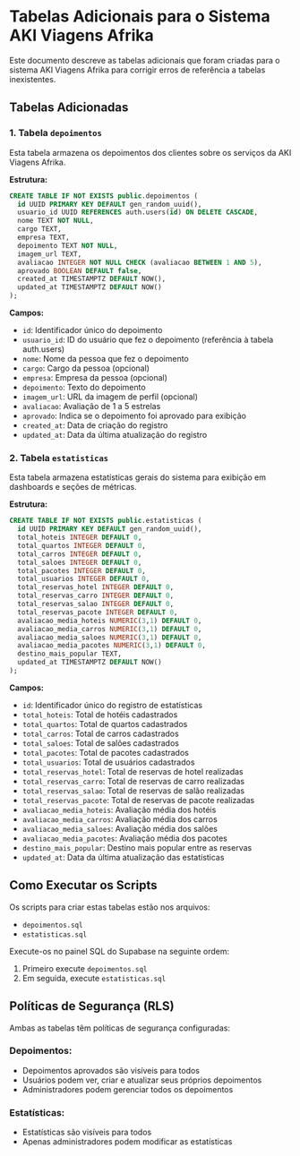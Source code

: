 # Tabelas Adicionais para o Sistema AKI Viagens Afrika

Este documento descreve as tabelas adicionais que foram criadas para o sistema AKI Viagens Afrika para corrigir erros de referência a tabelas inexistentes.

## Tabelas Adicionadas

### 1. Tabela `depoimentos`

Esta tabela armazena os depoimentos dos clientes sobre os serviços da AKI Viagens Afrika.

**Estrutura:**
```sql
CREATE TABLE IF NOT EXISTS public.depoimentos (
  id UUID PRIMARY KEY DEFAULT gen_random_uuid(),
  usuario_id UUID REFERENCES auth.users(id) ON DELETE CASCADE,
  nome TEXT NOT NULL,
  cargo TEXT,
  empresa TEXT,
  depoimento TEXT NOT NULL,
  imagem_url TEXT,
  avaliacao INTEGER NOT NULL CHECK (avaliacao BETWEEN 1 AND 5),
  aprovado BOOLEAN DEFAULT false,
  created_at TIMESTAMPTZ DEFAULT NOW(),
  updated_at TIMESTAMPTZ DEFAULT NOW()
);
```

**Campos:**
- `id`: Identificador único do depoimento
- `usuario_id`: ID do usuário que fez o depoimento (referência à tabela auth.users)
- `nome`: Nome da pessoa que fez o depoimento
- `cargo`: Cargo da pessoa (opcional)
- `empresa`: Empresa da pessoa (opcional)
- `depoimento`: Texto do depoimento
- `imagem_url`: URL da imagem de perfil (opcional)
- `avaliacao`: Avaliação de 1 a 5 estrelas
- `aprovado`: Indica se o depoimento foi aprovado para exibição
- `created_at`: Data de criação do registro
- `updated_at`: Data da última atualização do registro

### 2. Tabela `estatisticas`

Esta tabela armazena estatísticas gerais do sistema para exibição em dashboards e seções de métricas.

**Estrutura:**
```sql
CREATE TABLE IF NOT EXISTS public.estatisticas (
  id UUID PRIMARY KEY DEFAULT gen_random_uuid(),
  total_hoteis INTEGER DEFAULT 0,
  total_quartos INTEGER DEFAULT 0,
  total_carros INTEGER DEFAULT 0,
  total_saloes INTEGER DEFAULT 0,
  total_pacotes INTEGER DEFAULT 0,
  total_usuarios INTEGER DEFAULT 0,
  total_reservas_hotel INTEGER DEFAULT 0,
  total_reservas_carro INTEGER DEFAULT 0,
  total_reservas_salao INTEGER DEFAULT 0,
  total_reservas_pacote INTEGER DEFAULT 0,
  avaliacao_media_hoteis NUMERIC(3,1) DEFAULT 0,
  avaliacao_media_carros NUMERIC(3,1) DEFAULT 0,
  avaliacao_media_saloes NUMERIC(3,1) DEFAULT 0,
  avaliacao_media_pacotes NUMERIC(3,1) DEFAULT 0,
  destino_mais_popular TEXT,
  updated_at TIMESTAMPTZ DEFAULT NOW()
);
```

**Campos:**
- `id`: Identificador único do registro de estatísticas
- `total_hoteis`: Total de hotéis cadastrados
- `total_quartos`: Total de quartos cadastrados
- `total_carros`: Total de carros cadastrados
- `total_saloes`: Total de salões cadastrados
- `total_pacotes`: Total de pacotes cadastrados
- `total_usuarios`: Total de usuários cadastrados
- `total_reservas_hotel`: Total de reservas de hotel realizadas
- `total_reservas_carro`: Total de reservas de carro realizadas
- `total_reservas_salao`: Total de reservas de salão realizadas
- `total_reservas_pacote`: Total de reservas de pacote realizadas
- `avaliacao_media_hoteis`: Avaliação média dos hotéis
- `avaliacao_media_carros`: Avaliação média dos carros
- `avaliacao_media_saloes`: Avaliação média dos salões
- `avaliacao_media_pacotes`: Avaliação média dos pacotes
- `destino_mais_popular`: Destino mais popular entre as reservas
- `updated_at`: Data da última atualização das estatísticas

## Como Executar os Scripts

Os scripts para criar estas tabelas estão nos arquivos:
- `depoimentos.sql`
- `estatisticas.sql`

Execute-os no painel SQL do Supabase na seguinte ordem:

1. Primeiro execute `depoimentos.sql`
2. Em seguida, execute `estatisticas.sql`

## Políticas de Segurança (RLS)

Ambas as tabelas têm políticas de segurança configuradas:

### Depoimentos:
- Depoimentos aprovados são visíveis para todos
- Usuários podem ver, criar e atualizar seus próprios depoimentos
- Administradores podem gerenciar todos os depoimentos

### Estatísticas:
- Estatísticas são visíveis para todos
- Apenas administradores podem modificar as estatísticas 